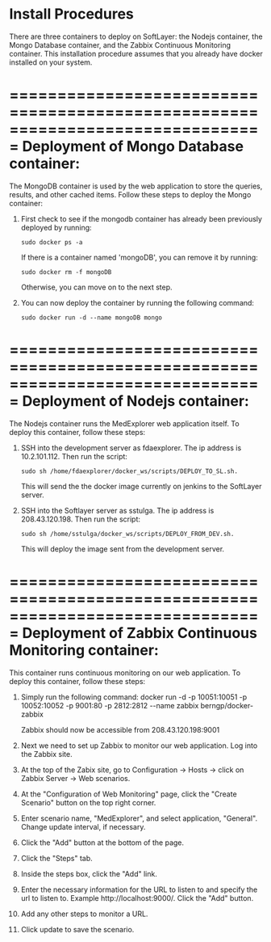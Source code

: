 # Install Procedures

There are three containers to deploy on SoftLayer: the Nodejs container, the 
Mongo Database container, and the Zabbix Continuous Monitoring container. This
installation procedure assumes that you already have docker installed on your
system.

===============================================================================
Deployment of Mongo Database container:
===============================================================================

The MongoDB container is used by the web application to store the queries,
results, and other cached items. Follow these steps to deploy the Mongo
container:


1.  First check to see if the mongodb container has already been previously 
    deployed by running:
		
		sudo docker ps -a
	
	If there is a container named 'mongoDB', you can remove it by running:
		
		sudo docker rm -f mongoDB
		
	Otherwise, you can move on to the next step.

	
2.  You can now deploy the container by running the following command:
		
		sudo docker run -d --name mongoDB mongo


===============================================================================
Deployment of Nodejs container:
===============================================================================
	
The Nodejs container runs the MedExplorer web application itself. To deploy
this container, follow these steps:


1.  SSH into the development server as fdaexplorer. The ip address is 
    10.2.101.112. Then run the script:
    
        sudo sh /home/fdaexplorer/docker_ws/scripts/DEPLOY_TO_SL.sh.
	
    This will send the the docker image currently on jenkins to the SoftLayer server.
		
2.  SSH into the Softlayer server as sstulga. The ip address is 208.43.120.198.
    Then run the script:
    
        sudo sh /home/sstulga/docker_ws/scripts/DEPLOY_FROM_DEV.sh.
	
    This will deploy the image sent from the development server.

		
===============================================================================
Deployment of Zabbix Continuous Monitoring container:
===============================================================================

This container runs continuous monitoring on our web application. To deploy
this container, follow these steps:

1.  Simply run the following command:
		docker run -d -p 10051:10051 -p 10052:10052 -p 9001:80 -p 2812:2812 
		    --name zabbix  berngp/docker-zabbix
			
	Zabbix should now be accessible from 208.43.120.198:9001
	
	
2.  Next we need to set up Zabbix to monitor our web application. Log into the 
    Zabbix site.
	
	
3.  At the top of the Zabix site, go to Configuration -> Hosts -> click on 
    Zabbix Server -> Web scenarios.

2.  At the "Configuration of Web Monitoring" page, click the "Create Scenario" 
    button on the top right corner.

3.  Enter scenario name, "MedExplorer", and select application, "General". 
    Change update interval, if necessary.

4.  Click the "Add" button at the bottom of the page.

5.  Click the "Steps" tab.

6.  Inside the steps box, click the "Add" link.

7.  Enter the necessary information for the URL to listen to and specify the 
    url to listen to. Example http://localhost:9000/. Click the "Add" button.

8.  Add any other steps to monitor a URL.

9.  Click update to save the scenario.
